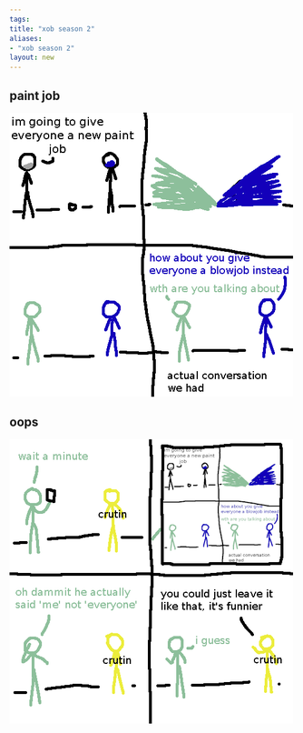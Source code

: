 ```yaml
---
tags: 
title: "xob season 2"
aliases:
- "xob season 2"
layout: new
---
```


## paint job

![paint](assets/paint.png)

## oops

![crutin](assets/crutin.png)
